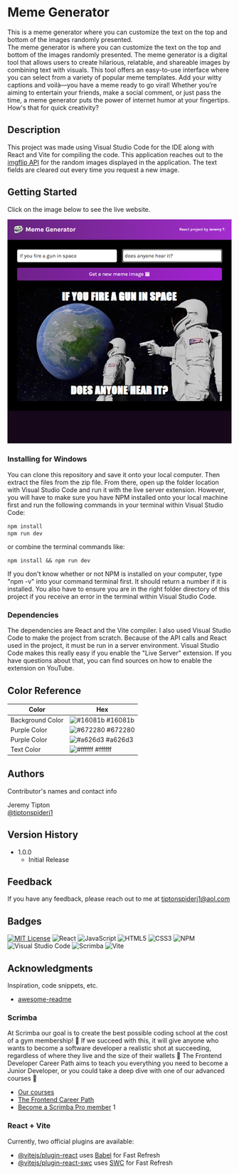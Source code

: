 # Meme Generator

This is a meme generator where you can customize the text on the top and bottom of the images randomly presented.  
The meme generator is where you can customize the text on the top and bottom of the images 
randomly presented. The meme generator is a digital tool that allows users to create hilarious, 
relatable, and shareable images by combining text with visuals. This tool offers an 
easy-to-use interface where you can select from a variety of popular meme templates. Add 
your witty captions and voilà—you have a meme ready to go viral! Whether you’re aiming to 
entertain your friends, make a social comment, or just pass the time, a meme generator 
puts the power of internet humor at your fingertips. How's that for quick creativity?

## Description

This project was made using Visual Studio Code for the IDE along with React and Vite for compiling the code. This application reaches out to the [imgflip API](https://imgflip.com/api) for the random images displayed in the application.
The text fields are cleared out every time you request a new image.  

## Getting Started
 
 Click on the image below to see the live website.

[![application images](https://github.com/tiptonspiderj/Meme-Generator/blob/main/public/meme.png)](https://tiptonspiderj1-meme-generator.netlify.app/)

### Installing for Windows

You can clone this repository and save it onto your local computer.  Then extract the files from the zip file.  From there, open up the folder location with Visual Studio Code and run it with the live server extension.  However, you will have to make sure you have NPM installed onto your local machine first and run the following commands in your terminal within Visual Studio Code: 
```
npm install
npm run dev
```
or combine the terminal commands like:
```
npm install && npm run dev
```
If you don't know whether or not NPM is installed on your computer, type "npm -v" into your command terminal first.  It should return a number if it is installed.  You also have to ensure you are in the right folder directory of this project if you receive an error in the terminal within Visual Studio Code.

### Dependencies

The dependencies are React and the Vite compiler.  I also used Visual Studio Code to make the project from scratch.  Because of the API calls and React used in the project, it must be run in a server environment.  Visual Studio Code makes this really easy if you enable the "Live Server" extension.  If you have questions about that, you can find sources on how to enable the extension on YouTube.
## Color Reference

| Color             | Hex                                                                |
| ----------------- | ------------------------------------------------------------------ |
| Background Color | ![#16081b](https://imageplaceholder.net/10x10/16081b) #16081b |
| Purple Color | ![#672280](https://imageplaceholder.net/10x10/672280) #672280 |
| Purple Color | ![#a626d3](https://imageplaceholder.net/10x10/a626d3) #a626d3 |
| Text Color | ![#ffffff](https://imageplaceholder.net/10x10/ffffff) #ffffff |

## Authors

Contributor's names and contact info

Jeremy Tipton  
[@tiptonspiderj1](https://tiptonspiderj1.com)

## Version History

* 1.0.0
    * Initial Release

## Feedback

If you have any feedback, please reach out to me at tiptonspiderj1@aol.com

## Badges

[![MIT License](https://img.shields.io/badge/License-MIT-green.svg)](https://choosealicense.com/licenses/mit/)
![React](https://img.shields.io/badge/react-%2320232a.svg?style=for-the-badge&logo=react&logoColor=%2361DAFB)
![JavaScript](https://img.shields.io/badge/javascript-%23323330.svg?style=for-the-badge&logo=javascript&logoColor=%23F7DF1E)
![HTML5](https://img.shields.io/badge/html5-%23E34F26.svg?style=for-the-badge&logo=html5&logoColor=white)
![CSS3](https://img.shields.io/badge/css3-%231572B6.svg?style=for-the-badge&logo=css3&logoColor=white)
![NPM](https://img.shields.io/badge/NPM-%23CB3837.svg?style=for-the-badge&logo=npm&logoColor=white)
![Visual Studio Code](https://img.shields.io/badge/Visual%20Studio%20Code-0078d7.svg?style=for-the-badge&logo=visual-studio-code&logoColor=white)
![Scrimba](https://img.shields.io/badge/scrimba-2B283A?style=for-the-badge&logo=scrimba&logoColor=white)
![Vite](https://img.shields.io/badge/vite-%23646CFF.svg?style=for-the-badge&logo=vite&logoColor=white)

## Acknowledgments

Inspiration, code snippets, etc.
* [awesome-readme](https://github.com/matiassingers/awesome-readme)

### Scrimba

At Scrimba our goal is to create the best possible coding school at the cost of a gym membership! 💜
If we succeed with this, it will give anyone who wants to become a software developer a realistic shot at succeeding, regardless of where they live and the size of their wallets 🎉
The Frontend Developer Career Path aims to teach you everything you need to become a Junior Developer, or you could take a deep dive with one of our advanced courses 🚀

- [Our courses](https://scrimba.com/allcourses)
- [The Frontend Career Path](https://scrimba.com/learn/frontend)
- [Become a Scrimba Pro member](https://scrimba.com/pricing)
1

### React + Vite

Currently, two official plugins are available:

- [@vitejs/plugin-react](https://github.com/vitejs/vite-plugin-react/blob/main/packages/plugin-react/README.md) uses [Babel](https://babeljs.io/) for Fast Refresh
- [@vitejs/plugin-react-swc](https://github.com/vitejs/vite-plugin-react-swc) uses [SWC](https://swc.rs/) for Fast Refresh
